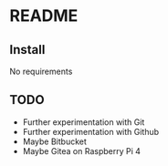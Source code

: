 # README

## Install

No requirements

## TODO

- Further experimentation with Git
- Further experimentation with Github
- Maybe Bitbucket
- Maybe Gitea on Raspberry Pi 4
